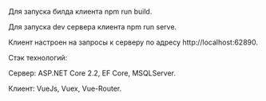 Для запуска билда клиента npm run build.

Для запуска dev сервера клиента npm run serve.


Клиент настроен на запросы к серверу по адресу http://localhost:62890.


Стэк технологий: 

Сервер: ASP.NET Core 2.2, EF Core, MSQLServer. 

Клиент: VueJs, Vuex, Vue-Router.
